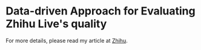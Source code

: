 # Data-driven Approach for Evaluating Zhihu Live's quality

For more details, please read my article at [Zhihu](https://zhuanlan.zhihu.com/p/30514792).